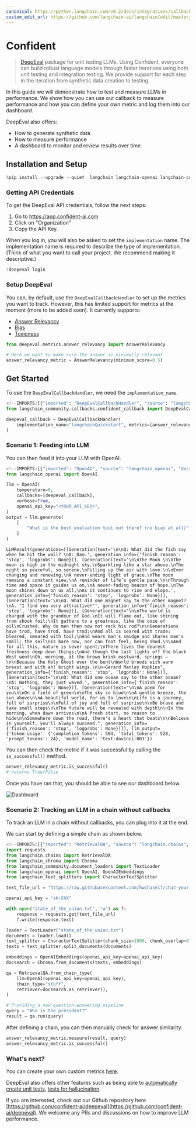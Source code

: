```yaml
---
canonical: https://python.langchain.com/v0.2/docs/integrations/callbacks/confident/
custom_edit_url: https://github.com/langchain-ai/langchain/edit/master/docs/docs/integrations/callbacks/confident.ipynb
---
```


# Confident

> [DeepEval](https://confident-ai.com) package for unit testing LLMs.
Using Confident, everyone can build robust language models through faster iterations
using both unit testing and integration testing. We provide support for each step in the iteration
from synthetic data creation to testing.

In this guide we will demonstrate how to test and measure LLMs in performance. We show how you can use our callback to measure performance and how you can define your own metric and log them into our dashboard.

DeepEval also offers:
- How to generate synthetic data
- How to measure performance
- A dashboard to monitor and review results over time

## Installation and Setup

```python
%pip install --upgrade --quiet  langchain langchain-openai langchain-community deepeval langchain-chroma
```

### Getting API Credentials

To get the DeepEval API credentials, follow the next steps:

1. Go to https://app.confident-ai.com
2. Click on "Organization"
3. Copy the API Key.

When you log in, you will also be asked to set the `implementation` name. The implementation name is required to describe the type of implementation. (Think of what you want to call your project. We recommend making it descriptive.)

```python
!deepeval login
```

### Setup DeepEval

You can, by default, use the `DeepEvalCallbackHandler` to set up the metrics you want to track. However, this has limited support for metrics at the moment (more to be added soon). It currently supports:
- [Answer Relevancy](https://docs.confident-ai.com/docs/measuring_llm_performance/answer_relevancy)
- [Bias](https://docs.confident-ai.com/docs/measuring_llm_performance/debias)
- [Toxicness](https://docs.confident-ai.com/docs/measuring_llm_performance/non_toxic)

```python
from deepeval.metrics.answer_relevancy import AnswerRelevancy

# Here we want to make sure the answer is minimally relevant
answer_relevancy_metric = AnswerRelevancy(minimum_score=0.5)
```

## Get Started

To use the `DeepEvalCallbackHandler`, we need the `implementation_name`. 

```python
<!--IMPORTS:[{"imported": "DeepEvalCallbackHandler", "source": "langchain_community.callbacks.confident_callback", "docs": "https://api.python.langchain.com/en/latest/callbacks/langchain_community.callbacks.confident_callback.DeepEvalCallbackHandler.html", "title": "Confident"}]-->
from langchain_community.callbacks.confident_callback import DeepEvalCallbackHandler

deepeval_callback = DeepEvalCallbackHandler(
    implementation_name="langchainQuickstart", metrics=[answer_relevancy_metric]
)
```

### Scenario 1: Feeding into LLM

You can then feed it into your LLM with OpenAI.

```python
<!--IMPORTS:[{"imported": "OpenAI", "source": "langchain_openai", "docs": "https://api.python.langchain.com/en/latest/llms/langchain_openai.llms.base.OpenAI.html", "title": "Confident"}]-->
from langchain_openai import OpenAI

llm = OpenAI(
    temperature=0,
    callbacks=[deepeval_callback],
    verbose=True,
    openai_api_key="<YOUR_API_KEY>",
)
output = llm.generate(
    [
        "What is the best evaluation tool out there? (no bias at all)",
    ]
)
```

```output
LLMResult(generations=[[Generation(text='\n\nQ: What did the fish say when he hit the wall? \nA: Dam.', generation_info={'finish_reason': 'stop', 'logprobs': None})], [Generation(text='\n\nThe Moon \n\nThe moon is high in the midnight sky,\nSparkling like a star above.\nThe night so peaceful, so serene,\nFilling up the air with love.\n\nEver changing and renewing,\nA never-ending light of grace.\nThe moon remains a constant view,\nA reminder of life’s gentle pace.\n\nThrough time and space it guides us on,\nA never-fading beacon of hope.\nThe moon shines down on us all,\nAs it continues to rise and elope.', generation_info={'finish_reason': 'stop', 'logprobs': None})], [Generation(text='\n\nQ. What did one magnet say to the other magnet?\nA. "I find you very attractive!"', generation_info={'finish_reason': 'stop', 'logprobs': None})], [Generation(text="\n\nThe world is charged with the grandeur of God.\nIt will flame out, like shining from shook foil;\nIt gathers to a greatness, like the ooze of oil\nCrushed. Why do men then now not reck his rod?\n\nGenerations have trod, have trod, have trod;\nAnd all is seared with trade; bleared, smeared with toil;\nAnd wears man's smudge and shares man's smell: the soil\nIs bare now, nor can foot feel, being shod.\n\nAnd for all this, nature is never spent;\nThere lives the dearest freshness deep down things;\nAnd though the last lights off the black West went\nOh, morning, at the brown brink eastward, springs —\n\nBecause the Holy Ghost over the bent\nWorld broods with warm breast and with ah! bright wings.\n\n~Gerard Manley Hopkins", generation_info={'finish_reason': 'stop', 'logprobs': None})], [Generation(text='\n\nQ: What did one ocean say to the other ocean?\nA: Nothing, they just waved.', generation_info={'finish_reason': 'stop', 'logprobs': None})], [Generation(text="\n\nA poem for you\n\nOn a field of green\n\nThe sky so blue\n\nA gentle breeze, the sun above\n\nA beautiful world, for us to love\n\nLife is a journey, full of surprise\n\nFull of joy and full of surprise\n\nBe brave and take small steps\n\nThe future will be revealed with depth\n\nIn the morning, when dawn arrives\n\nA fresh start, no reason to hide\n\nSomewhere down the road, there's a heart that beats\n\nBelieve in yourself, you'll always succeed.", generation_info={'finish_reason': 'stop', 'logprobs': None})]], llm_output={'token_usage': {'completion_tokens': 504, 'total_tokens': 528, 'prompt_tokens': 24}, 'model_name': 'text-davinci-003'})
```

You can then check the metric if it was successful by calling the `is_successful()` method.

```python
answer_relevancy_metric.is_successful()
# returns True/False
```

Once you have ran that, you should be able to see our dashboard below. 

![Dashboard](https://docs.confident-ai.com/assets/images/dashboard-screenshot-b02db73008213a211b1158ff052d969e.png)

### Scenario 2: Tracking an LLM in a chain without callbacks

To track an LLM in a chain without callbacks, you can plug into it at the end.

We can start by defining a simple chain as shown below.

```python
<!--IMPORTS:[{"imported": "RetrievalQA", "source": "langchain.chains", "docs": "https://api.python.langchain.com/en/latest/chains/langchain.chains.retrieval_qa.base.RetrievalQA.html", "title": "Confident"}, {"imported": "Chroma", "source": "langchain_chroma", "docs": "https://api.python.langchain.com/en/latest/vectorstores/langchain_chroma.vectorstores.Chroma.html", "title": "Confident"}, {"imported": "TextLoader", "source": "langchain_community.document_loaders", "docs": "https://api.python.langchain.com/en/latest/document_loaders/langchain_community.document_loaders.text.TextLoader.html", "title": "Confident"}, {"imported": "OpenAI", "source": "langchain_openai", "docs": "https://api.python.langchain.com/en/latest/llms/langchain_openai.llms.base.OpenAI.html", "title": "Confident"}, {"imported": "OpenAIEmbeddings", "source": "langchain_openai", "docs": "https://api.python.langchain.com/en/latest/embeddings/langchain_openai.embeddings.base.OpenAIEmbeddings.html", "title": "Confident"}, {"imported": "CharacterTextSplitter", "source": "langchain_text_splitters", "docs": "https://api.python.langchain.com/en/latest/character/langchain_text_splitters.character.CharacterTextSplitter.html", "title": "Confident"}]-->
import requests
from langchain.chains import RetrievalQA
from langchain_chroma import Chroma
from langchain_community.document_loaders import TextLoader
from langchain_openai import OpenAI, OpenAIEmbeddings
from langchain_text_splitters import CharacterTextSplitter

text_file_url = "https://raw.githubusercontent.com/hwchase17/chat-your-data/master/state_of_the_union.txt"

openai_api_key = "sk-XXX"

with open("state_of_the_union.txt", "w") as f:
    response = requests.get(text_file_url)
    f.write(response.text)

loader = TextLoader("state_of_the_union.txt")
documents = loader.load()
text_splitter = CharacterTextSplitter(chunk_size=1000, chunk_overlap=0)
texts = text_splitter.split_documents(documents)

embeddings = OpenAIEmbeddings(openai_api_key=openai_api_key)
docsearch = Chroma.from_documents(texts, embeddings)

qa = RetrievalQA.from_chain_type(
    llm=OpenAI(openai_api_key=openai_api_key),
    chain_type="stuff",
    retriever=docsearch.as_retriever(),
)

# Providing a new question-answering pipeline
query = "Who is the president?"
result = qa.run(query)
```

After defining a chain, you can then manually check for answer similarity.

```python
answer_relevancy_metric.measure(result, query)
answer_relevancy_metric.is_successful()
```

### What's next?

You can create your own custom metrics [here](https://docs.confident-ai.com/docs/quickstart/custom-metrics). 

DeepEval also offers other features such as being able to [automatically create unit tests](https://docs.confident-ai.com/docs/quickstart/synthetic-data-creation), [tests for hallucination](https://docs.confident-ai.com/docs/measuring_llm_performance/factual_consistency).

If you are interested, check out our Github repository here [https://github.com/confident-ai/deepeval](https://github.com/confident-ai/deepeval). We welcome any PRs and discussions on how to improve LLM performance.